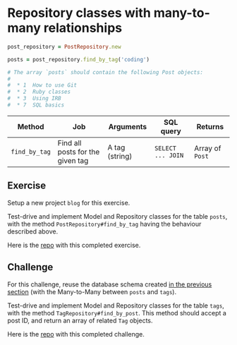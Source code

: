 # Repository classes with many-to-many relationships

```ruby
post_repository = PostRepository.new 

posts = post_repository.find_by_tag('coding')

# The array `posts` should contain the following Post objects:
#
#  * 1	How to use Git
#  * 2	Ruby classes
#  * 3	Using IRB
#  * 7  SQL basics
```

| Method      |Job| Arguments | SQL query                                     | Returns  |
| ----------- |----|-----------| ----------------------------------------------|----------|
| `find_by_tag` |Find all posts for the given tag| A tag (string) | `SELECT ... JOIN ` | Array of `Post` |

## Exercise 

Setup a new project `blog` for this exercise.

Test-drive and implement Model and Repository classes for the table `posts`, with the method `PostRepository#find_by_tag` having the behaviour described above.

Here is the [repo]() with this completed exercise.

## Challenge

For this challenge, reuse the database schema created [in the previous section](./03_using_joins_with_many_to_many.md) (with the Many-to-Many between `posts` and `tags`).

Test-drive and implement Model and Repository classes for the table `tags`, with the method `TagRepository#find_by_post`. This method should accept a post ID, and return an array of related  `Tag` objects.

Here is the [repo]() with this completed challenge.